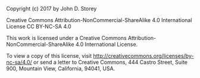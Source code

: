 Copyright (c) 2017 by John D. Storey

Creative Commons Attribution-NonCommercial-ShareAlike 4.0 International License
CC BY-NC-SA 4.0

This work is licensed under a Creative Commons Attribution-NonCommercial-ShareAlike 4.0 International License.

To view a copy of this license, visit http://creativecommons.org/licenses/by-nc-sa/4.0/ or send a
letter to Creative Commons, 444 Castro Street, Suite 900, Mountain View, California, 94041, USA.
